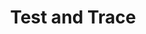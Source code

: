 ---
title: Test and Trace
excerpt: A list of blog posts written whilst at Test and Trace / UK Health Security Agency (UKHSA).
---